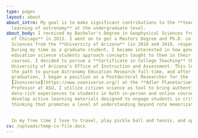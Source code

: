 ```yaml
---
type: pages
layout: about
about_intro: My goal is to make significant contributions to the **teaching and
  learning of astronomy** at the undergraduate level.
about_body: I received my Bachelor's Degree in Geophysical Sciences from the **University
  of Chicago** in 2013. I went on to get a Masters Degree and Ph.D. in Planetary
  Sciences from the **University of Arizona** (in 2016 and 2019, respectively).
  During my time as a graduate student, I became interested in how general
  education science students approach concepts taught to them in their astronomy
  courses. I decided to pursue a **Certificate in College Teaching** through the
  University of Arizona's Office of Instruction and Assessment. This led me on
  the path to pursue Astronomy Education Research full-time, and after
  graduation, I began a position as a Postdoctoral Researcher for the
  [Zooniverse](https://www.zooniverse.org/) at the **Adler Planetarium**. As a
  Professor at ASU, I utilize citizen science as tool to bring authentic
  data-rich experiences to students in both in-person and online courses. I also
  develop active learning materials designed to engage students in critical
  thinking that promotes a level of understanding beyond rote memorization.
  
  
  In my free time I love to travel, play pickle ball and tennis, and spend time with my husband and two rescue dogs, Tyrion and Mika.
cv: /uploads/temp-cv-file.docx
---
```

